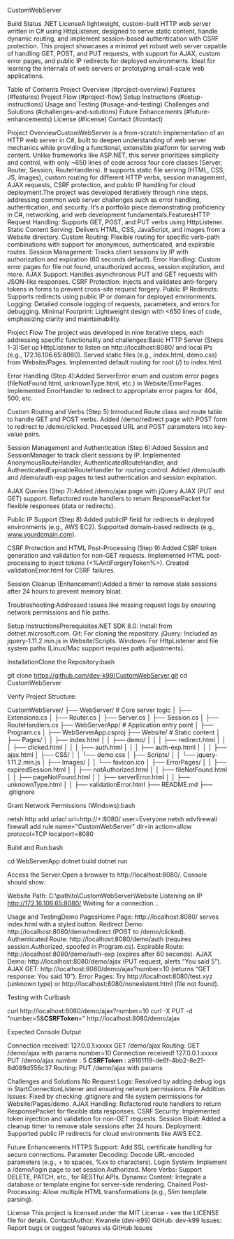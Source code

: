 CustomWebServer

Build Status .NET LicenseA lightweight, custom-built HTTP web server written in C# using HttpListener, designed to serve static content, handle dynamic routing, and implement session-based authentication with CSRF protection. This project showcases a minimal yet robust web server capable of handling GET, POST, and PUT requests, with support for AJAX, custom error pages, and public IP redirects for deployed environments. Ideal for learning the internals of web servers or prototyping small-scale web applications.

Table of Contents
Project Overview (#project-overview)
Features (#features)
Project Flow (#project-flow)
Setup Instructions (#setup-instructions)
Usage and Testing (#usage-and-testing)
Challenges and Solutions (#challenges-and-solutions)
Future Enhancements (#future-enhancements)
License (#license)
Contact (#contact)

Project OverviewCustomWebServer is a from-scratch implementation of an HTTP web server in C#, built to deepen understanding of web server mechanics while providing a functional, extensible platform for serving web content. Unlike frameworks like ASP.NET, this server prioritizes simplicity and control, with only ~650 lines of code across four core classes (Server, Router, Session, RouteHandlers). It supports static file serving (HTML, CSS, JS, images), custom routing for different HTTP verbs, session management, AJAX requests, CSRF protection, and public IP handling for cloud deployment.The project was developed iteratively through nine steps, addressing common web server challenges such as error handling, authentication, and security. It’s a portfolio piece demonstrating proficiency in C#, networking, and web development fundamentals.FeaturesHTTP Request Handling: Supports GET, POST, and PUT verbs using HttpListener.
Static Content Serving: Delivers HTML, CSS, JavaScript, and images from a Website directory.
Custom Routing: Flexible routing for specific verb-path combinations with support for anonymous, authenticated, and expirable routes.
Session Management: Tracks client sessions by IP with authorization and expiration (60 seconds default).
Error Handling: Custom error pages for file not found, unauthorized access, session expiration, and more.
AJAX Support: Handles asynchronous PUT and GET requests with JSON-like responses.
CSRF Protection: Injects and validates anti-forgery tokens in forms to prevent cross-site request forgery.
Public IP Redirects: Supports redirects using public IP or domain for deployed environments.
Logging: Detailed console logging of requests, parameters, and errors for debugging.
Minimal Footprint: Lightweight design with <650 lines of code, emphasizing clarity and maintainability.

Project Flow
The project was developed in nine iterative steps, each addressing specific functionality and challenges:Basic HTTP Server (Steps 1-3):Set up HttpListener to listen on http://localhost:8080/ and local IPs (e.g., 172.16.106.65:8080).
Served static files (e.g., index.html, demo.css) from Website/Pages.
Implemented default routing for root (/) to index.html.

Error Handling (Step 4):Added ServerError enum and custom error pages (fileNotFound.html, unknownType.html, etc.) in Website/ErrorPages.
Implemented ErrorHandler to redirect to appropriate error pages for 404, 500, etc.

Custom Routing and Verbs (Step 5):Introduced Route class and route table to handle GET and POST verbs.
Added /demo/redirect page with POST form to redirect to /demo/clicked.
Processed URL and POST parameters into key-value pairs.

Session Management and Authentication (Step 6):Added Session and SessionManager to track client sessions by IP.
Implemented AnonymousRouteHandler, AuthenticatedRouteHandler, and AuthenticatedExpirableRouteHandler for routing control.
Added /demo/auth and /demo/auth-exp pages to test authentication and session expiration.

AJAX Queries (Step 7):Added /demo/ajax page with jQuery AJAX (PUT and GET) support.
Refactored route handlers to return ResponsePacket for flexible responses (data or redirects).

Public IP Support (Step 8):Added publicIP field for redirects in deployed environments (e.g., AWS EC2).
Supported domain-based redirects (e.g., www.yourdomain.com).

CSRF Protection and HTML Post-Processing (Step 9):Added CSRF token generation and validation for non-GET requests.
Implemented HTML post-processing to inject tokens (<%AntiForgeryToken%>).
Created validationError.html for CSRF failures.

Session Cleanup (Enhancement):Added a timer to remove stale sessions after 24 hours to prevent memory bloat.

Troubleshooting:Addressed issues like missing request logs by ensuring network permissions and file paths.

Setup InstructionsPrerequisites.NET SDK 8.0: Install from dotnet.microsoft.com.
Git: For cloning the repository.
jQuery: Included as jquery-1.11.2.min.js in Website/Scripts.
Windows: For HttpListener and file system paths (Linux/Mac support requires path adjustments).

InstallationClone the Repository:bash

git clone https://github.com/dev-k99/CustomWebServer.git
cd CustomWebServer

Verify Project Structure:

CustomWebServer/
├── WebServer/                  # Core server logic
│   ├── Extensions.cs
│   ├── Router.cs
│   ├── Server.cs
│   ├── Session.cs
│   ├── RouteHandlers.cs
├── WebServerApp/               # Application entry point
│   ├── Program.cs
│   ├── WebServerApp.csproj
├── Website/                    # Static content
│   ├── Pages/
│   │   ├── index.html
│   │   ├── demo/
│   │   │   ├── redirect.html
│   │   │   ├── clicked.html
│   │   │   ├── auth.html
│   │   │   ├── auth-exp.html
│   │   │   ├── ajax.html
│   ├── CSS/
│   │   └── demo.css
│   ├── Scripts/
│   │   └── jquery-1.11.2.min.js
│   ├── Images/
│   │   └── favicon.ico
│   ├── ErrorPages/
│   │   ├── expiredSession.html
│   │   ├── notAuthorized.html
│   │   ├── fileNotFound.html
│   │   ├── pageNotFound.html
│   │   ├── serverError.html
│   │   ├── unknownType.html
│   │   ├── validationError.html
├── README.md
├── .gitignore

Grant Network Permissions (Windows):bash

netsh http add urlacl url=http://+:8080/ user=Everyone
netsh advfirewall firewall add rule name="CustomWebServer" dir=in action=allow protocol=TCP localport=8080

Build and Run:bash

cd WebServerApp
dotnet build
dotnet run

Access the Server:Open a browser to http://localhost:8080/.
Console should show:

Website Path: C:\path\to\CustomWebServer\Website
Listening on IP http://172.16.106.65:8080/
Waiting for a connection...

Usage and TestingDemo PagesHome Page: http://localhost:8080/ serves index.html with a styled button.
Redirect Demo: http://localhost:8080/demo/redirect (POST to /demo/clicked).
Authenticated Route: http://localhost:8080/demo/auth (requires session.Authorized, spoofed in Program.cs).
Expirable Route: http://localhost:8080/demo/auth-exp (expires after 60 seconds).
AJAX Demo: http://localhost:8080/demo/ajax (PUT request, alerts “You said 5”).
AJAX GET: http://localhost:8080/demo/ajax?number=10 (returns “GET response: You said 10”).
Error Pages: Try http://localhost:8080/test.xyz (unknown type) or http://localhost:8080/nonexistent.html (file not found).

Testing with Curlbash

curl http://localhost:8080/demo/ajax?number=10
curl -X PUT -d "number=5&__CSRFToken__=<guid>" http://localhost:8080/demo/ajax

Expected Console Output

Connection received!
127.0.0.1:xxxxx GET /demo/ajax
Routing: GET /demo/ajax with params number=10
Connection received!
127.0.0.1:xxxxx PUT /demo/ajax
number : 5
__CSRFToken__ : a9161119-de6f-4bb2-8e21-8d089d556c37
Routing: PUT /demo/ajax with params

Challenges and Solutions
No Request Logs: Resolved by adding debug logs in StartConnectionListener and ensuring network permissions.
File Addition Issues: Fixed by checking .gitignore and file system permissions for Website/Pages/demo.
AJAX Handling: Refactored route handlers to return ResponsePacket for flexible data responses.
CSRF Security: Implemented token injection and validation for non-GET requests.
Session Bloat: Added a cleanup timer to remove stale sessions after 24 hours.
Deployment: Supported public IP redirects for cloud environments like AWS EC2.

Future Enhancements
HTTPS Support: Add SSL certificate handling for secure connections.
Parameter Decoding: Decode URL-encoded parameters (e.g., + to spaces, %xx to characters).
Login System: Implement a /demo/login page to set session.Authorized.
More Verbs: Support DELETE, PATCH, etc., for RESTful APIs.
Dynamic Content: Integrate a database or template engine for server-side rendering.
Chained Post-Processing: Allow multiple HTML transformations (e.g., Slim template parsing).

License
This project is licensed under the MIT License - see the LICENSE file for details.
ContactAuthor: Kwanele (dev-k99)
GitHub: dev-k99
Issues: Report bugs or suggest features via GitHub Issues

